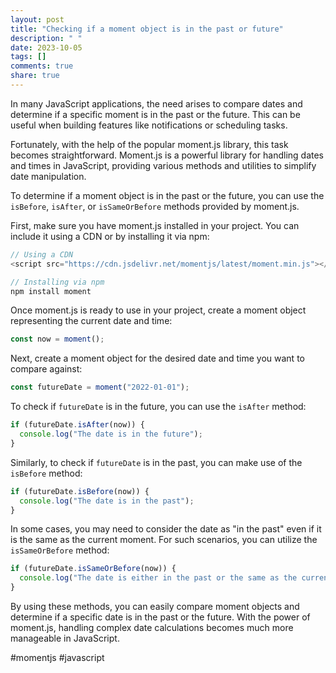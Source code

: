 ```yaml
---
layout: post
title: "Checking if a moment object is in the past or future"
description: " "
date: 2023-10-05
tags: []
comments: true
share: true
---
```


In many JavaScript applications, the need arises to compare dates and determine if a specific moment is in the past or the future. This can be useful when building features like notifications or scheduling tasks.

Fortunately, with the help of the popular moment.js library, this task becomes straightforward. Moment.js is a powerful library for handling dates and times in JavaScript, providing various methods and utilities to simplify date manipulation.

To determine if a moment object is in the past or the future, you can use the `isBefore`, `isAfter`, or `isSameOrBefore` methods provided by moment.js.

First, make sure you have moment.js installed in your project. You can include it using a CDN or by installing it via npm:

```javascript
// Using a CDN
<script src="https://cdn.jsdelivr.net/momentjs/latest/moment.min.js"></script>

// Installing via npm
npm install moment
```

Once moment.js is ready to use in your project, create a moment object representing the current date and time:

```javascript
const now = moment();
```

Next, create a moment object for the desired date and time you want to compare against:

```javascript
const futureDate = moment("2022-01-01");
```

To check if `futureDate` is in the future, you can use the `isAfter` method:

```javascript
if (futureDate.isAfter(now)) {
  console.log("The date is in the future");
}
```

Similarly, to check if `futureDate` is in the past, you can make use of the `isBefore` method:

```javascript
if (futureDate.isBefore(now)) {
  console.log("The date is in the past");
}
```

In some cases, you may need to consider the date as "in the past" even if it is the same as the current moment. For such scenarios, you can utilize the `isSameOrBefore` method:

```javascript
if (futureDate.isSameOrBefore(now)) {
  console.log("The date is either in the past or the same as the current moment");
}
```

By using these methods, you can easily compare moment objects and determine if a specific date is in the past or the future. With the power of moment.js, handling complex date calculations becomes much more manageable in JavaScript.

#momentjs #javascript